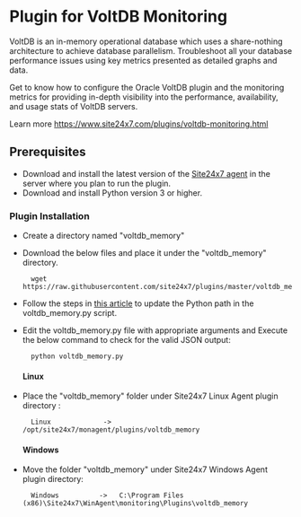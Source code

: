 Plugin for VoltDB Monitoring
=============================

VoltDB is an in-memory operational database which uses a share-nothing architecture to achieve database parallelism. Troubleshoot all your database performance issues using key metrics presented as detailed graphs and data.

Get to know how to configure the Oracle VoltDB plugin and the monitoring metrics for providing in-depth visibility into the performance, availability, and usage stats of VoltDB servers.

Learn more https://www.site24x7.com/plugins/voltdb-monitoring.html


## Prerequisites

- Download and install the latest version of the [Site24x7 agent](https://www.site24x7.com/app/client#/admin/inventory/add-monitor) in the server where you plan to run the plugin. 
- Download and install Python version 3 or higher.


### Plugin Installation  

- Create a directory named "voltdb_memory"

- Download the below files and place it under the "voltdb_memory" directory.

		wget https://raw.githubusercontent.com/site24x7/plugins/master/voltdb_memory/voltdb_memory.py

- Follow the steps in [this article](https://support.site24x7.com/portal/en/kb/articles/updating-python-path-in-a-plugin-script-for-linux-servers) to update the Python path in the voltdb_memory.py script.

- Edit the voltdb_memory.py file with appropriate arguments and Execute the below command to check for the valid JSON output:

		python voltdb_memory.py
  #### Linux

- Place the "voltdb_memory" folder under Site24x7 Linux Agent plugin directory : 

		Linux             ->   /opt/site24x7/monagent/plugins/voltdb_memory

  #### Windows 

- Move the folder "voltdb_memory" under Site24x7 Windows Agent plugin directory: 

		Windows          ->   C:\Program Files (x86)\Site24x7\WinAgent\monitoring\Plugins\voltdb_memory
